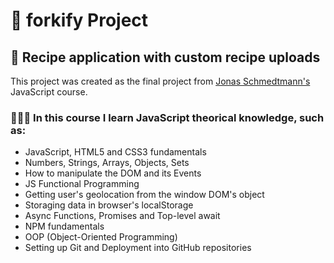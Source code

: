 # 🍴 forkify Project

## 🍕 Recipe application with custom recipe uploads

This project was created as the final project from [Jonas Schmedtmann's](https://twitter.com/jonasschmedtman) JavaScript course.

### 👨🏽‍💻 In this course I learn JavaScript theorical knowledge, such as:

- JavaScript, HTML5 and CSS3 fundamentals
- Numbers, Strings, Arrays, Objects, Sets
- How to manipulate the DOM and its Events
- JS Functional Programming
- Getting user's geolocation from the window DOM's object
- Storaging data in browser's localStorage
- Async Functions, Promises and Top-level await
- NPM fundamentals
- OOP (Object-Oriented Programming)
- Setting up Git and Deployment into GitHub repositories
